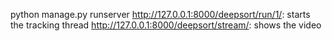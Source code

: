 python manage.py runserver
http://127.0.0.1:8000/deepsort/run/1/: starts the tracking thread
http://127.0.0.1:8000/deepsort/stream/: shows the video
